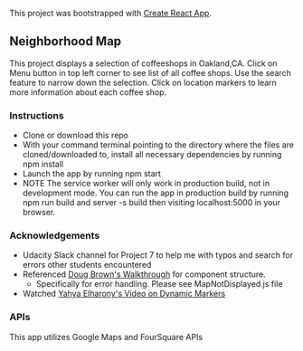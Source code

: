 This project was bootstrapped with [Create React App](https://github.com/facebook/create-react-app).

## Neighborhood Map

This project displays a selection of coffeeshops in Oakland,CA. Click on Menu button in top left corner to see list of all coffee shops. Use the search feature to narrow down the selection. Click on location markers to learn more information about each coffee shop.

### Instructions

- Clone or download this repo
- With your command terminal pointing to the directory where the files are cloned/downloaded to, install all necessary dependencies by running npm install
- Launch the app by running npm start
- NOTE The service worker will only work in production build, not in development mode. You can run the app in production build by running npm run build and server -s build then visiting localhost:5000 in your browser.


### Acknowledgements
- Udacity Slack channel for Project 7 to help me with typos and search for errors other students encountered
- Referenced [Doug Brown's Walkthrough](https://www.youtube.com/watch?v=NVAVLCJwAAo&feature=youtu.be) for component structure.
  - Specifically for error handling. Please see MapNotDisplayed.js file
- Watched [Yahya Elharony's Video on Dynamic Markers](https://www.youtube.com/watch?v=nDJ00zO9X2U)

### APIs
This app utilizes Google Maps and FourSquare APIs
